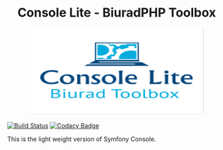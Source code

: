 <div style="text-align:center">
<h1 style="font-weight:bold">Console Lite - BiuradPHP Toolbox</h1>
<img src='logo.png' alt="Autoload Image" height="200px" width="400px">
</div>

[![Build Status](https://travis-ci.org/biurad/Console-lite.svg?branch=master)](https://travis-ci.org/biurad/Console-lite)
[![Codacy Badge](https://api.codacy.com/project/badge/Grade/e08ae4d55074443f8dd4fd96042c36e0)](https://app.codacy.com/app/biustudio/Console-lite?utm_source=github.com&utm_medium=referral&utm_content=biurad/Console-lite&utm_campaign=Badge_Grade_Dashboard)

This is the light weight version of Symfony Console.
